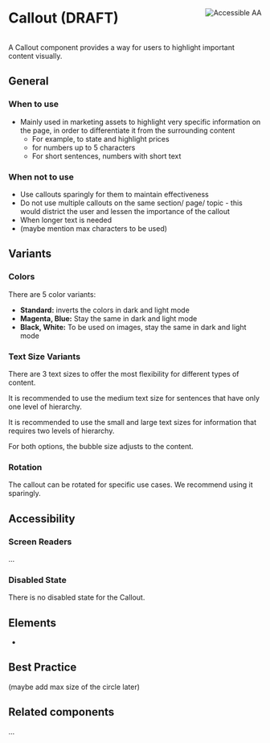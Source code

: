 <div style="display: inline-flex; align-items: center; justify-content: space-between; width: 100%;">
    <h1>Callout (DRAFT)</h1>
    <img src="assets/aa.png" alt="Accessible AA" />
</div>

A Callout component provides a way for users to highlight important content visually.

## General

### When to use

- Mainly used in marketing assets to highlight very specific information on the page, in order to differentiate it from the surrounding content
  - For example, to state and highlight prices
  - for numbers up to 5 characters
  - For short sentences, numbers with short text

### When not to use

- Use callouts sparingly for them to maintain effectiveness
- Do not use multiple callouts on the same section/ page/ topic - this would district the user and lessen the importance of the callout
- When longer text is needed
- (maybe mention max characters to be used)

## Variants

### Colors

There are 5 color variants:

- **Standard:** inverts the colors in dark and light mode
- **Magenta, Blue:** Stay the same in dark and light mode
- **Black, White:** To be used on images, stay the same in dark and light mode

### Text Size Variants

There are 3 text sizes to offer the most flexibility for different types of content.

It is recommended to use the medium text size for sentences that have only one level of hierarchy.

It is recommended to use the small and large text sizes for information that requires two levels of hierarchy.

For both options, the bubble size adjusts to the content.

### Rotation

The callout can be rotated for specific use cases. We recommend using it sparingly.

## Accessibility

### Screen Readers

…

### Disabled State

There is no disabled state for the Callout.

## Elements

-

## Best Practice

(maybe add max size of the circle later)

## Related components

…
